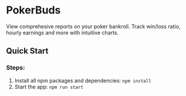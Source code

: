 # PokerBuds
View comprehesive reports on your poker bankroll. Track win/loss ratio, hourly earnings and more with intuitive charts.

## Quick Start
### Steps:
1. Install all npm packages and dependencies: `npm install`
2. Start the app: `npm run start`



<!-- this readme and wiki are works in progress -->
